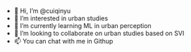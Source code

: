- 👋 Hi, I’m @cuiqinyu
- 👀 I’m interested in urban studies
- 🌱 I’m currently learning ML in urban perception
- 💞️ I’m looking to collaborate on urban studies based on SVI
- 📫 You can chat with me in Githup

<!---
cuiqinyu/cuiqinyu is a ✨ special ✨ repository because its `README.md` (this file) appears on your GitHub profile.
You can click the Preview link to take a look at your changes.
--->
